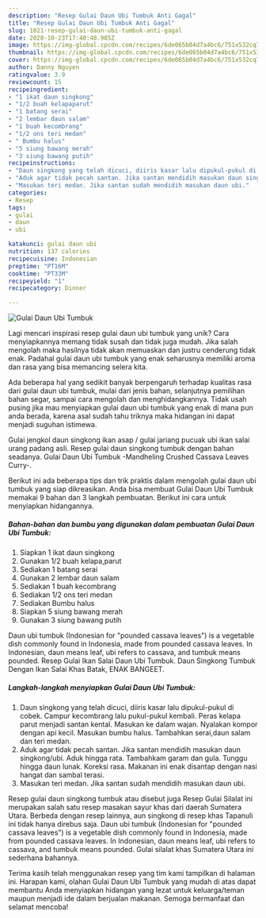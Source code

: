 ```yaml
---
description: "Resep Gulai Daun Ubi Tumbuk Anti Gagal"
title: "Resep Gulai Daun Ubi Tumbuk Anti Gagal"
slug: 1021-resep-gulai-daun-ubi-tumbuk-anti-gagal
date: 2020-10-23T17:40:48.985Z
image: https://img-global.cpcdn.com/recipes/6de065b04d7a4bc6/751x532cq70/gulai-daun-ubi-tumbuk-foto-resep-utama.jpg
thumbnail: https://img-global.cpcdn.com/recipes/6de065b04d7a4bc6/751x532cq70/gulai-daun-ubi-tumbuk-foto-resep-utama.jpg
cover: https://img-global.cpcdn.com/recipes/6de065b04d7a4bc6/751x532cq70/gulai-daun-ubi-tumbuk-foto-resep-utama.jpg
author: Danny Nguyen
ratingvalue: 3.9
reviewcount: 15
recipeingredient:
- "1 ikat daun singkong"
- "1/2 buah kelapaparut"
- "1 batang serai"
- "2 lembar daun salam"
- "1 buah kecombrang"
- "1/2 ons teri medan"
- " Bumbu halus"
- "5 siung bawang merah"
- "3 siung bawang putih"
recipeinstructions:
- "Daun singkong yang telah dicuci, diiris kasar lalu dipukul-pukul di cobek. Campur kecombrang lalu pukul-pukul kembali. Peras kelapa parut menjadi santan kental. Masukan ke dalam wajan. Nyalakan kompor dengan api kecil. Masukan bumbu halus. Tambahkan serai,daun salam dan teri medan."
- "Aduk agar tidak pecah santan. Jika santan mendidih masukan daun singkong/ubi. Aduk hingga rata. Tambahkam garam dan gula. Tunggu hingga daun lunak. Koreksi rasa. Makanan ini enak disantap dengan nasi hangat dan sambal terasi."
- "Masukan teri medan. Jika santan sudah mendidih masukan daun ubi."
categories:
- Resep
tags:
- gulai
- daun
- ubi

katakunci: gulai daun ubi 
nutrition: 137 calories
recipecuisine: Indonesian
preptime: "PT16M"
cooktime: "PT33M"
recipeyield: "1"
recipecategory: Dinner

---
```



![Gulai Daun Ubi Tumbuk](https://img-global.cpcdn.com/recipes/6de065b04d7a4bc6/751x532cq70/gulai-daun-ubi-tumbuk-foto-resep-utama.jpg)

Lagi mencari inspirasi resep gulai daun ubi tumbuk yang unik? Cara menyiapkannya memang tidak susah dan tidak juga mudah. Jika salah mengolah maka hasilnya tidak akan memuaskan dan justru cenderung tidak enak. Padahal gulai daun ubi tumbuk yang enak seharusnya memiliki aroma dan rasa yang bisa memancing selera kita.

Ada beberapa hal yang sedikit banyak berpengaruh terhadap kualitas rasa dari gulai daun ubi tumbuk, mulai dari jenis bahan, selanjutnya pemilihan bahan segar, sampai cara mengolah dan menghidangkannya. Tidak usah pusing jika mau menyiapkan gulai daun ubi tumbuk yang enak di mana pun anda berada, karena asal sudah tahu triknya maka hidangan ini dapat menjadi suguhan istimewa.

Gulai jengkol daun singkong ikan asap / gulai jariang pucuak ubi ikan salai urang padang asli. Resep gulai daun singkong tumbuk dengan bahan seadanya. Gulai Daun Ubi Tumbuk -Mandheling Crushed Cassava Leaves Curry-.


Berikut ini ada beberapa tips dan trik praktis dalam mengolah gulai daun ubi tumbuk yang siap dikreasikan. Anda bisa membuat Gulai Daun Ubi Tumbuk memakai 9 bahan dan 3 langkah pembuatan. Berikut ini cara untuk menyiapkan hidangannya.

<!--inarticleads1-->

##### Bahan-bahan dan bumbu yang digunakan dalam pembuatan Gulai Daun Ubi Tumbuk:

1. Siapkan 1 ikat daun singkong
1. Gunakan 1/2 buah kelapa,parut
1. Sediakan 1 batang serai
1. Gunakan 2 lembar daun salam
1. Sediakan 1 buah kecombrang
1. Sediakan 1/2 ons teri medan
1. Sediakan  Bumbu halus
1. Siapkan 5 siung bawang merah
1. Gunakan 3 siung bawang putih


Daun ubi tumbuk (Indonesian for &#34;pounded cassava leaves&#34;) is a vegetable dish commonly found in Indonesia, made from pounded cassava leaves. In Indonesian, daun means leaf, ubi refers to cassava, and tumbuk means pounded. Resep Gulai Ikan Salai Daun Ubi Tumbuk. Daun Singkong Tumbuk Dengan Ikan Salai Khas Batak, ENAK BANGEET. 

<!--inarticleads2-->

##### Langkah-langkah menyiapkan Gulai Daun Ubi Tumbuk:

1. Daun singkong yang telah dicuci, diiris kasar lalu dipukul-pukul di cobek. Campur kecombrang lalu pukul-pukul kembali. Peras kelapa parut menjadi santan kental. Masukan ke dalam wajan. Nyalakan kompor dengan api kecil. Masukan bumbu halus. Tambahkan serai,daun salam dan teri medan.
1. Aduk agar tidak pecah santan. Jika santan mendidih masukan daun singkong/ubi. Aduk hingga rata. Tambahkam garam dan gula. Tunggu hingga daun lunak. Koreksi rasa. Makanan ini enak disantap dengan nasi hangat dan sambal terasi.
1. Masukan teri medan. Jika santan sudah mendidih masukan daun ubi.


Resep gulai daun singkong tumbuk atau disebut juga Resep Gulai Silalat ini merupakan salah satu resep masakan sayur khas dari daerah Sumatera Utara. Berbeda dengan resep lainnya, aun singkong di resep khas Tapanuli ini tidak hanya direbus saja. Daun ubi tumbuk (Indonesian for &#34;pounded cassava leaves&#34;) is a vegetable dish commonly found in Indonesia, made from pounded cassava leaves. In Indonesian, daun means leaf, ubi refers to cassava, and tumbuk means pounded. Gulai silalat khas Sumatera Utara ini sederhana bahannya. 

Terima kasih telah menggunakan resep yang tim kami tampilkan di halaman ini. Harapan kami, olahan Gulai Daun Ubi Tumbuk yang mudah di atas dapat membantu Anda menyiapkan hidangan yang lezat untuk keluarga/teman maupun menjadi ide dalam berjualan makanan. Semoga bermanfaat dan selamat mencoba!
